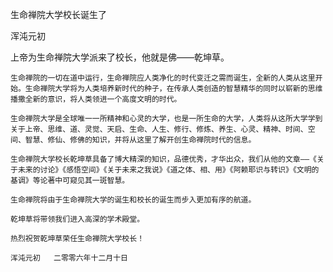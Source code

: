 生命禅院大学校长诞生了

浑沌元初


   上帝为生命禅院大学派来了校长，他就是佛——乾坤草。

    生命禅院的一切在道中运行，生命禅院应人类净化的时代变迁之需而诞生，全新的人类从这里开始。生命禅院大学将为人类培养新时代的种子，在传承人类创造的智慧精华的同时以崭新的思维播撒全新的意识，将人类领进一个高度文明的时代。

    生命禅院大学是全球唯一一所精神和心灵的大学，也是一所生命的大学，人类将从这所大学学到关于上帝、思维、道、灵觉、天启、生命、人生、修行、修炼、养生、心灵、精神、时间、空间、智慧、修仙、修佛的知识，并将从这里了解开创生命禅院时代的信息。

    生命禅院大学校长乾坤草具备了博大精深的知识，品德优秀，才华出众，我们从他的文章——《关于未来的讨论》《感悟空间》《关于未来之我说》《道之体、相、用》《阿赖耶识与转识》《文明的基调》等论著中可窥见其一斑智慧。

    生命禅院将由于生命禅院大学的诞生和校长的诞生而步入更加有序的航道。

    乾坤草将带领我们进入高深的学术殿堂。

    热烈祝贺乾坤草荣任生命禅院大学校长！

    浑沌元初   二零零六年十二月十日



